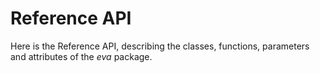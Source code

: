 # Reference API

Here is the Reference API, describing the classes, functions, parameters and attributes of
the *eva* package.

